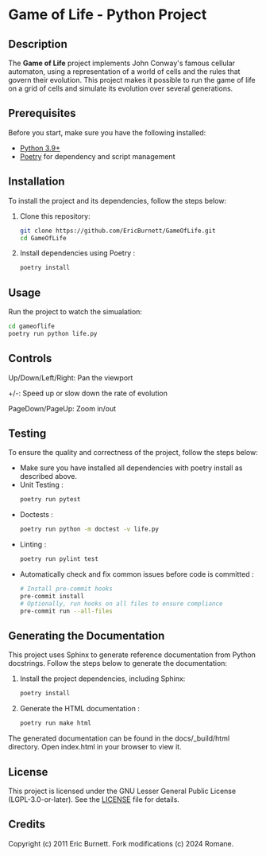 # Game of Life - Python Project

## Description

The **Game of Life** project implements John Conway's famous cellular automaton, using a representation of a world of cells and the rules that govern their evolution. This project makes it possible to run the game of life on a grid of cells and simulate its evolution over several generations.

## Prerequisites

Before you start, make sure you have the following installed:

- [Python 3.9+](https://www.python.org/downloads/)
- [Poetry](https://python-poetry.org/docs/#installation) for dependency and script management

## Installation

To install the project and its dependencies, follow the steps below:

1. Clone this repository:

   ```bash
   git clone https://github.com/EricBurnett/GameOfLife.git
   cd GameOfLife

2. Install dependencies using Poetry :

   ```bash
   poetry install

## Usage

Run the project to watch the simualation:

```bash
cd gameoflife
poetry run python life.py
```

## Controls

Up/Down/Left/Right: Pan the viewport

+/-: Speed up or slow down the rate of evolution

PageDown/PageUp: Zoom in/out

## Testing
To ensure the quality and correctness of the project, follow the steps below:

- Make sure you have installed all dependencies with poetry install as described above.
- Unit Testing :
   ```bash
   poetry run pytest
- Doctests :
   ```bash
   poetry run python -m doctest -v life.py
- Linting :
   ```bash
  poetry run pylint test
- Automatically check and fix common issues before code is committed :
  ```bash
  # Install pre-commit hooks
  pre-commit install
  # Optionally, run hooks on all files to ensure compliance
  pre-commit run --all-files
  ```

## Generating the Documentation

This project uses Sphinx to generate reference documentation from Python docstrings. Follow the steps below to generate the documentation:
1. Install the project dependencies, including Sphinx:
   ```bash
   poetry install
2. Generate the HTML documentation :
   ```bash
   poetry run make html
   ```
The generated documentation can be found in the docs/_build/html directory. Open index.html in your browser to view it.

## License

This project is licensed under the GNU Lesser General Public License (LGPL-3.0-or-later). See the [LICENSE](./LICENSE) file for details.

## Credits

Copyright (c) 2011 Eric Burnett.
Fork modifications (c) 2024 Romane.
